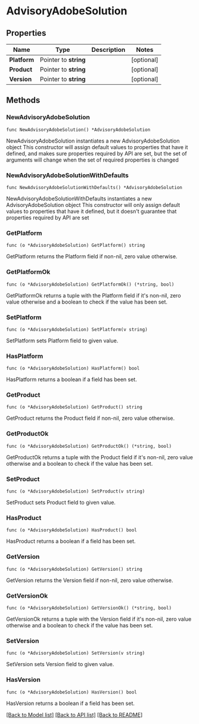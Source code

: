 # AdvisoryAdobeSolution

## Properties

Name | Type | Description | Notes
------------ | ------------- | ------------- | -------------
**Platform** | Pointer to **string** |  | [optional] 
**Product** | Pointer to **string** |  | [optional] 
**Version** | Pointer to **string** |  | [optional] 

## Methods

### NewAdvisoryAdobeSolution

`func NewAdvisoryAdobeSolution() *AdvisoryAdobeSolution`

NewAdvisoryAdobeSolution instantiates a new AdvisoryAdobeSolution object
This constructor will assign default values to properties that have it defined,
and makes sure properties required by API are set, but the set of arguments
will change when the set of required properties is changed

### NewAdvisoryAdobeSolutionWithDefaults

`func NewAdvisoryAdobeSolutionWithDefaults() *AdvisoryAdobeSolution`

NewAdvisoryAdobeSolutionWithDefaults instantiates a new AdvisoryAdobeSolution object
This constructor will only assign default values to properties that have it defined,
but it doesn't guarantee that properties required by API are set

### GetPlatform

`func (o *AdvisoryAdobeSolution) GetPlatform() string`

GetPlatform returns the Platform field if non-nil, zero value otherwise.

### GetPlatformOk

`func (o *AdvisoryAdobeSolution) GetPlatformOk() (*string, bool)`

GetPlatformOk returns a tuple with the Platform field if it's non-nil, zero value otherwise
and a boolean to check if the value has been set.

### SetPlatform

`func (o *AdvisoryAdobeSolution) SetPlatform(v string)`

SetPlatform sets Platform field to given value.

### HasPlatform

`func (o *AdvisoryAdobeSolution) HasPlatform() bool`

HasPlatform returns a boolean if a field has been set.

### GetProduct

`func (o *AdvisoryAdobeSolution) GetProduct() string`

GetProduct returns the Product field if non-nil, zero value otherwise.

### GetProductOk

`func (o *AdvisoryAdobeSolution) GetProductOk() (*string, bool)`

GetProductOk returns a tuple with the Product field if it's non-nil, zero value otherwise
and a boolean to check if the value has been set.

### SetProduct

`func (o *AdvisoryAdobeSolution) SetProduct(v string)`

SetProduct sets Product field to given value.

### HasProduct

`func (o *AdvisoryAdobeSolution) HasProduct() bool`

HasProduct returns a boolean if a field has been set.

### GetVersion

`func (o *AdvisoryAdobeSolution) GetVersion() string`

GetVersion returns the Version field if non-nil, zero value otherwise.

### GetVersionOk

`func (o *AdvisoryAdobeSolution) GetVersionOk() (*string, bool)`

GetVersionOk returns a tuple with the Version field if it's non-nil, zero value otherwise
and a boolean to check if the value has been set.

### SetVersion

`func (o *AdvisoryAdobeSolution) SetVersion(v string)`

SetVersion sets Version field to given value.

### HasVersion

`func (o *AdvisoryAdobeSolution) HasVersion() bool`

HasVersion returns a boolean if a field has been set.


[[Back to Model list]](../README.md#documentation-for-models) [[Back to API list]](../README.md#documentation-for-api-endpoints) [[Back to README]](../README.md)


